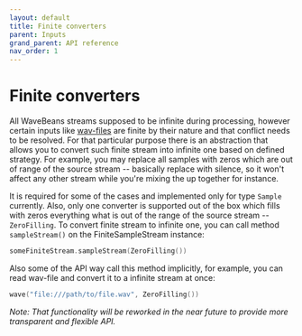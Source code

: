 ```yaml
---
layout: default
title: Finite converters
parent: Inputs
grand_parent: API reference
nav_order: 1
---
```

Finite converters
=========

<!-- START doctoc generated TOC please keep comment here to allow auto update -->
<!-- DON'T EDIT THIS SECTION, INSTEAD RE-RUN doctoc TO UPDATE -->
<!-- END doctoc generated TOC please keep comment here to allow auto update -->

All WaveBeans streams supposed to be infinite during processing, however certain inputs like [wav-files](wav-file.md) are finite by their nature and that conflict needs to be resolved. For that particular purpose there is an abstraction that allows you to convert such finite stream into infinite one based on defined strategy. For example, you may replace all samples with zeros which are out of range of the source stream -- basically replace with silence, so it won't affect any other stream while you're mixing the up together for instance.

It is required for some of the cases and implemented only for type `Sample` currently. Also, only one converter is supported out of the box which fills with zeros everything what is out of the range of the source stream -- `ZeroFilling`. To convert finite stream to infinite one, you can call method `sampleStream()` on the FiniteSampleStream instance:

```kotlin
someFiniteStream.sampleStream(ZeroFilling())
```

Also some of the API way call this method implicitly, for example, you can read wav-file and convert it to a infinite stream at once:

```kotlin
wave("file:///path/to/file.wav", ZeroFilling())
```

*Note: That functionality will be reworked in the near future to provide more transparent and flexible API.*